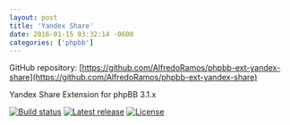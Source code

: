 ```yaml
---
layout: post
title: 'Yandex Share'
date: 2016-01-15 03:32:14 -0600
categories: ['phpbb']
---
```


GitHub repository: [https://github.com/AlfredoRamos/phpbb-ext-yandex-share](https://github.com/AlfredoRamos/phpbb-ext-yandex-share)

Yandex Share Extension for phpBB 3.1.x

[![Build status](https://img.shields.io/travis/AlfredoRamos/phpbb-ext-yandex-share/master.svg?style=flat-square)](https://travis-ci.org/AlfredoRamos/phpbb-ext-yandex-share) [![Latest release](https://img.shields.io/packagist/v/alfredoramos/yandexshare.svg?style=flat-square&label=release)](https://github.com/AlfredoRamos/phpbb-ext-yandex-share/releases) [![License](https://img.shields.io/packagist/l/alfredoramos/yandexshare.svg?style=flat-square)](https://raw.githubusercontent.com/AlfredoRamos/phpbb-ext-yandex-share/master/license.txt)
